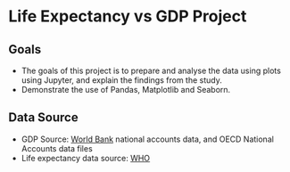 # Life Expectancy vs GDP Project

## Goals
- The goals of this project is to prepare and analyse the data using plots using Jupyter, and explain the findings from the study.
- Demonstrate the use of Pandas, Matplotlib and Seaborn.

## Data Source
- GDP Source: [World Bank](https://data.worldbank.org/indicator/NY.GDP.MKTP.CD) national accounts data, and OECD National Accounts data files
- Life expectancy data source: [WHO](https://apps.who.int/gho/data/node.main.688)
 
